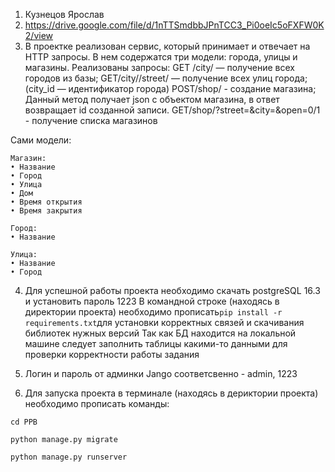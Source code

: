1. Кузнецов Ярослав
2. https://drive.google.com/file/d/1nTTSmdbbJPnTCC3_Pi0oeIc5oFXFW0K2/view
3. В проектке реализован сервис, который принимает и отвечает на HTTP запросы. В нем содержатся три модели: города, улицы и магазины.
Реализованы запросы: 
GET /city/ — получение всех городов из базы;
GET/city//street/ — получение всех улиц города; (city_id — идентификатор города) 
РОЅТ/shop/ - создание магазина; Данный метод получает json с объектом магазина, в ответ возвращает id созданной записи. 
GET/shop/?street=&city=&open=0/1 - получение списка магазинов

Сами модели: 
```
Магазин: 
• Название 
• Город 
• Улица 
• Дом 
• Время открытия 
• Время закрытия 

Город: 
• Название 

Улица: 
• Название 
• Город 
```

4. Для успешной работы проекта необходимо скачать postgreSQL 16.3 и установить пароль 1223
В командной строке (находясь в директории проекта) необходимо прописать``` pip install -r requirements.txt ```для установки корректных связей и скачивания библиотек нужных версий
Так как БД находится на локальной машине следует заполнить таблицы какими-то данными для проверки корректности работы задания

5. Логин и пароль от админки Jango соответсвенно - admin, 1223

6. Для запуска проекта в терминале (находясь в дериктории проекта) необходимо прописать команды:
```
cd PPB

python manage.py migrate

python manage.py runserver
```
